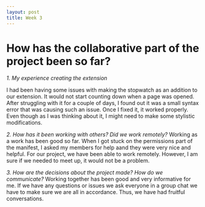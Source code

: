 ```yaml
---
layout: post
title: Week 3
---
```


# How has the collaborative part of the project been so far? ##

*1. My experience creating the extension* 

I had been having some issues with making the stopwatch as an addition to our extension. It would not start counting down when a page was opened. After struggling with it for a couple of days, I found out it was a small syntax error that was causing such an issue. Once I fixed it, it worked properly. Even though as I was thinking about it, I might need to make some stylistic modifications. 

*2. How has it been working with others? Did we work remotely?*
Working as a work has been good so far. When I got stuck on the permissions part of the manifest, I asked my members for help aand they were very nice and helpful. For our project, we have been able to work remotely. However, I am sure if we needed to meet up, it would not be a problem. 

*3. How are the decisions about the project made? How do we communicate?*
Working together has been good and very informative for me. If we have any questions or issues we ask everyone in a group chat we have to make sure we are all in accordance. Thus, we have had fruitful conversations.
